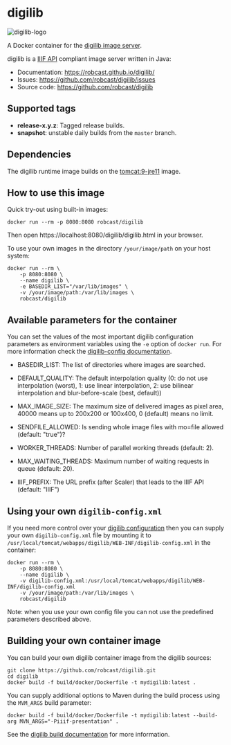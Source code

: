 # digilib

![digilib-logo](https://robcast.github.io/digilib/images/digilib-logo-big.png)

A Docker container for the [digilib image server](https://robcast.github.io/digilib/).

digilib is a [IIIF API](https://iiif.io) compliant image server written in Java:
  * Documentation: https://robcast.github.io/digilib/
  * Issues: https://github.com/robcast/digilib/issues
  * Source code: https://github.com/robcast/digilib

## Supported tags

  * **release-x.y.z**: Tagged release builds.
  * **snapshot**: unstable daily builds from the `master` branch.

## Dependencies

The digilib runtime image builds on the [tomcat:9-jre11](https://hub.docker.com/_/tomcat) image.

## How to use this image

Quick try-out using built-in images:
```
docker run --rm -p 8080:8080 robcast/digilib
```
Then open https://localhost:8080/digilib/digilib.html in your browser.

To use your own images in the directory `/your/image/path` on your host system:
```
docker run --rm \
	-p 8080:8080 \
    --name digilib \
    -e BASEDIR_LIST="/var/lib/images" \
    -v /your/image/path:/var/lib/images \
    robcast/digilib
```

## Available parameters for the container

You can set the values of the most important digilib configuration parameters as environment variables 
using the `-e` option of `docker run`. For more information check the 
[digilib-config documentation](https://robcast.github.io/digilib/digilib-config.html).

  * BASEDIR_LIST: The list of directories where images are searched.

  * DEFAULT_QUALITY: The default interpolation quality (0: do not use interpolation (worst),
  1: use linear interpolation,
  2: use bilinear interpolation and blur-before-scale (best, default))

  * MAX_IMAGE_SIZE: The maximum size of delivered images as pixel area, 40000 means up to 200x200 or 100x400, 
0 (default) means no limit.
    
  * SENDFILE_ALLOWED: Is sending whole image files with mo=file allowed (default: "true")?

  * WORKER_THREADS: Number of parallel working threads (default: 2).

  * MAX_WAITING_THREADS: Maximum number of waiting requests in queue (default: 20).

  * IIIF_PREFIX: The URL prefix (after Scaler) that leads to the IIIF API (default: "IIIF")

## Using your own `digilib-config.xml`

If you need more control over your [digilib configuration](https://robcast.github.io/digilib/digilib-config.html)
then you can supply your own `digilib-config.xml` file by mounting it
to `/usr/local/tomcat/webapps/digilib/WEB-INF/digilib-config.xml` in the container:
```
docker run --rm \
	-p 8080:8080 \
    --name digilib \
    -v digilib-config.xml:/usr/local/tomcat/webapps/digilib/WEB-INF/digilib-config.xml
    -v /your/image/path:/var/lib/images \
    robcast/digilib
```

Note: when you use your own config file you can not use the predefined parameters described above.

## Building your own container image

You can build your own digilib container image from the digilib sources:
```
git clone https://github.com/robcast/digilib.git
cd digilib
docker build -f build/docker/Dockerfile -t mydigilib:latest .
```

You can supply additional options to Maven during the build process using the `MVM_ARGS` build parameter:
```
docker build -f build/docker/Dockerfile -t mydigilib:latest --build-arg MVN_ARGS="-Piiif-presentation" .
```
See the [digilib build documentation](https://robcast.github.io/digilib/build-maven.html) for more information.
